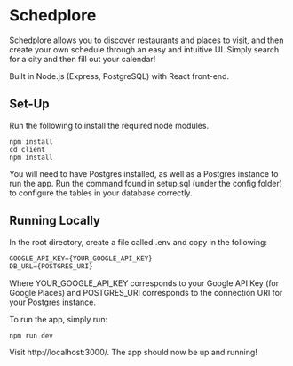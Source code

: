 # Schedplore

Schedplore allows you to discover restaurants and places to visit, and then create your own schedule through an easy and intuitive UI. Simply search for a city and then fill out your calendar!

Built in Node.js (Express, PostgreSQL) with React front-end. 

## Set-Up

Run the following to install the required node modules. 

```terminal
npm install
cd client
npm install
```

You will need to have Postgres installed, as well as a Postgres instance to run the app. Run the command found in setup.sql (under the config folder) to configure the tables in your database correctly.

## Running Locally

In the root directory, create a file called .env and copy in the following:

```txt
GOOGLE_API_KEY={YOUR_GOOGLE_API_KEY}
DB_URL={POSTGRES_URI}
```
Where YOUR_GOOGLE_API_KEY corresponds to your Google API Key (for Google Places) and
POSTGRES_URI corresponds to the connection URI for your Postgres instance. 

To run the app, simply run:

```terminal
npm run dev
```

Visit http://localhost:3000/. The app should now be up and running!
